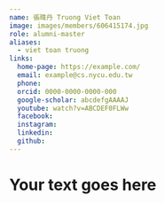 ```yaml
---
name: 張暐丹 Truong Viet Toan 
image: images/members/606415174.jpg 
role: alumni-master
aliases:
  - viet toan truong
links:
  home-page: https://example.com/
  email: example@cs.nycu.edu.tw
  phone: 
  orcid: 0000-0000-0000-000
  google-scholar: abcdefgAAAAJ
  youtube: watch?v=ABCDEF0FLWw
  facebook:
  instagram:
  linkedin:
  github:
---
```

# Your text goes here
